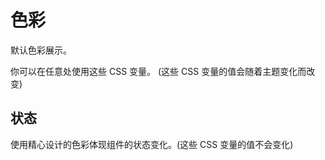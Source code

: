 # 色彩

默认色彩展示。

<client-only>
  <ex-code name="ex-color-basic" hidden-code></ex-code>
</client-only>

你可以在任意处使用这些 CSS 变量。 (这些 CSS 变量的值会随着主题变化而改变)

## 状态

使用精心设计的色彩体现组件的状态变化。(这些 CSS 变量的值不会变化)

<client-only>
  <ex-code name="ex-color-success" hidden-code></ex-code>
</client-only>

<client-only>
  <ex-code name="ex-color-error" hidden-code></ex-code>
</client-only>

<client-only>
  <ex-code name="ex-color-warning" hidden-code></ex-code>
</client-only>

<client-only>
  <ex-code name="ex-color-highlight" hidden-code></ex-code>
</client-only>
